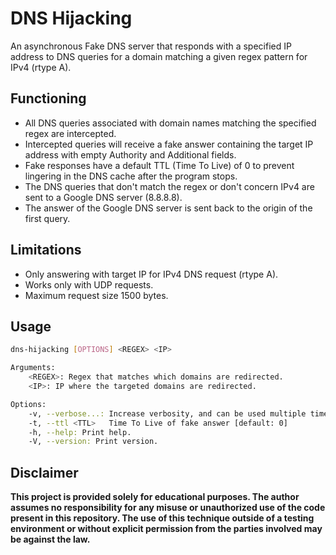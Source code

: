 # DNS Hijacking

An asynchronous Fake DNS server that responds with a specified IP address to DNS queries for a domain matching a given regex pattern for IPv4 (rtype A).

## Functioning

- All DNS queries associated with domain names matching the specified regex are intercepted.
- Intercepted queries will receive a fake answer containing the target IP address with empty Authority and Additional fields.
- Fake responses have a default TTL (Time To Live) of 0 to prevent lingering in the DNS cache after the program stops.
- The DNS queries that don't match the regex or don't concern IPv4 are sent to a Google DNS server (8.8.8.8).
- The answer of the Google DNS server is sent back to the origin of the first query.

## Limitations

- Only answering with target IP for IPv4 DNS request (rtype A).
- Works only with UDP requests.
- Maximum request size 1500 bytes.
  
## Usage

```bash
dns-hijacking [OPTIONS] <REGEX> <IP>

Arguments:
    <REGEX>: Regex that matches which domains are redirected.
    <IP>: IP where the targeted domains are redirected.

Options:
    -v, --verbose...: Increase verbosity, and can be used multiple times.
    -t, --ttl <TTL>   Time To Live of fake answer [default: 0]
    -h, --help: Print help.
    -V, --version: Print version.
```

## Disclaimer

**This project is provided solely for educational purposes. The author assumes no responsibility for any misuse or unauthorized use of the code present in this repository. The use of this technique outside of a testing environment or without explicit permission from the parties involved may be against the law.**
